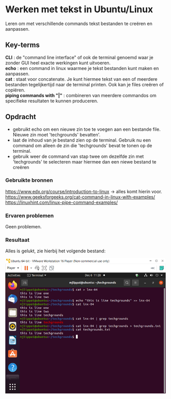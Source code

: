# Werken met tekst in Ubuntu/Linux
Leren om met verschillende commands tekst bestanden te creëren en aanpassen.

## Key-terms
**CLI** : de "command line interface" of ook de terminal genoemd waar je zonder GUI heel exacte werkingen kunt uitvoeren.  
**echo** : een command in linux waarmee je tekst bestanden kunt maken en aanpassen.  
**cat** : staat voor concatenate. Je kunt hiermee tekst van een of meerdere bestanden tegelijkertijd naar de terminal printen. Ook kan je files creëren of copiëren.  
**piping commands with "|"** : combineren van meerdere commandos om specifieke resultaten te kunnen produceren.  

## Opdracht
- gebruikt echo om een nieuwe zin toe te voegen aan een bestande file. Nieuwe zin moet 'techgrounds' bevatten'.
- laat de inhoud van je bestand zien op de terminal. Gebruik nu een command om alleen de zin die 'techgrounds' bevat te tonen op de terminal.
- gebruik weer de command van stap twee om dezelfde zin met 'techgrounds' te selecteren maar hiermee dan een niewe bestand te creëren

### Gebruikte bronnen
https://www.edx.org/course/introduction-to-linux -> alles komt hierin voor.   
https://www.geeksforgeeks.org/cat-command-in-linux-with-examples/  
https://linuxhint.com/linux-pipe-command-examples/

### Ervaren problemen
Geen problemen.

### Resultaat
Alles is gelukt, zie hierbij het volgende bestand: 

![Workingwithtext](../00_includes/lnx-04.png)
